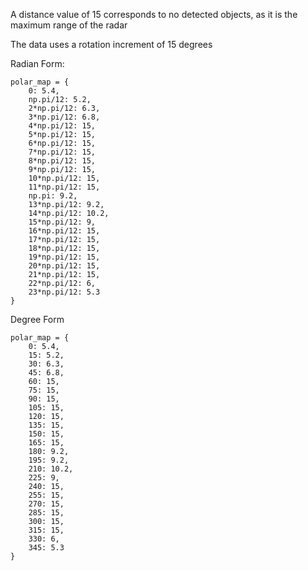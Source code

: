 A distance value of 15 corresponds to no detected objects, as it is the maximum range of the radar

The data uses a rotation increment of 15 degrees

Radian Form:
```
polar_map = {
    0: 5.4,
    np.pi/12: 5.2,
    2*np.pi/12: 6.3,
    3*np.pi/12: 6.8,
    4*np.pi/12: 15,
    5*np.pi/12: 15,
    6*np.pi/12: 15,
    7*np.pi/12: 15,
    8*np.pi/12: 15,
    9*np.pi/12: 15,
    10*np.pi/12: 15,
    11*np.pi/12: 15,
    np.pi: 9.2,
    13*np.pi/12: 9.2,
    14*np.pi/12: 10.2,
    15*np.pi/12: 9,
    16*np.pi/12: 15,
    17*np.pi/12: 15,
    18*np.pi/12: 15,
    19*np.pi/12: 15,
    20*np.pi/12: 15,
    21*np.pi/12: 15,
    22*np.pi/12: 6,
    23*np.pi/12: 5.3
}
```
Degree Form
```
polar_map = {
    0: 5.4,
    15: 5.2,
    30: 6.3,
    45: 6.8,
    60: 15,
    75: 15,
    90: 15,
    105: 15,
    120: 15,
    135: 15,
    150: 15,
    165: 15,
    180: 9.2,
    195: 9.2,
    210: 10.2,
    225: 9,
    240: 15,
    255: 15,
    270: 15,
    285: 15,
    300: 15,
    315: 15,
    330: 6,
    345: 5.3
}
```
